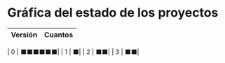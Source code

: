 # Gráfica del estado de los proyectos


| Versión | Cuantos               |
|---------|-----------------------|

| 0 | ⬛⬛⬛⬛⬛⬛|
| 1 | ⬛|
| 2 | ⬛⬛|
| 3 | ⬛⬛|
